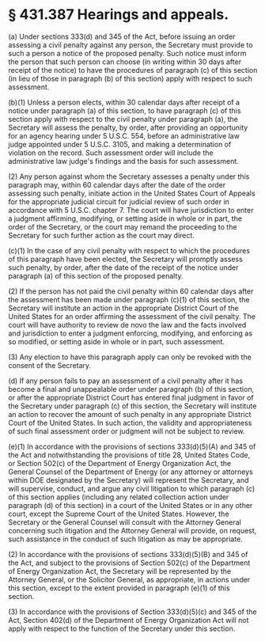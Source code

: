 # § 431.387   Hearings and appeals.

(a) Under sections 333(d) and 345 of the Act, before issuing an order assessing a civil penalty against any person, the Secretary must provide to such a person a notice of the proposed penalty. Such notice must inform the person that such person can choose (in writing within 30 days after receipt of the notice) to have the procedures of paragraph (c) of this section (in lieu of those in paragraph (b) of this section) apply with respect to such assessment.


(b)(1) Unless a person elects, within 30 calendar days after receipt of a notice under paragraph (a) of this section, to have paragraph (c) of this section apply with respect to the civil penalty under paragraph (a), the Secretary will assess the penalty, by order, after providing an opportunity for an agency hearing under 5 U.S.C. 554, before an administrative law judge appointed under 5 U.S.C. 3105, and making a determination of violation on the record. Such assessment order will include the administrative law judge's findings and the basis for such assessment.


(2) Any person against whom the Secretary assesses a penalty under this paragraph may, within 60 calendar days after the date of the order assessing such penalty, initiate action in the United States Court of Appeals for the appropriate judicial circuit for judicial review of such order in accordance with 5 U.S.C. chapter 7. The court will have jurisdiction to enter a judgment affirming, modifying, or setting aside in whole or in part, the order of the Secretary, or the court may remand the proceeding to the Secretary for such further action as the court may direct.


(c)(1) In the case of any civil penalty with respect to which the procedures of this paragraph have been elected, the Secretary will promptly assess such penalty, by order, after the date of the receipt of the notice under paragraph (a) of this section of the proposed penalty.


(2) If the person has not paid the civil penalty within 60 calendar days after the assessment has been made under paragraph (c)(1) of this section, the Secretary will institute an action in the appropriate District Court of the United States for an order affirming the assessment of the civil penalty. The court will have authority to review de novo the law and the facts involved and jurisdiction to enter a judgment enforcing, modifying, and enforcing as so modified, or setting aside in whole or in part, such assessment.


(3) Any election to have this paragraph apply can only be revoked with the consent of the Secretary.


(d) If any person fails to pay an assessment of a civil penalty after it has become a final and unappealable order under paragraph (b) of this section, or after the appropriate District Court has entered final judgment in favor of the Secretary under paragraph (c) of this section, the Secretary will institute an action to recover the amount of such penalty in any appropriate District Court of the United States. In such action, the validity and appropriateness of such final assessment order or judgment will not be subject to review.


(e)(1) In accordance with the provisions of sections 333(d)(5)(A) and 345 of the Act and notwithstanding the provisions of title 28, United States Code, or Section 502(c) of the Department of Energy Organization Act, the General Counsel of the Department of Energy (or any attorney or attorneys within DOE designated by the Secretary) will represent the Secretary, and will supervise, conduct, and argue any civil litigation to which paragraph (c) of this section applies (including any related collection action under paragraph (d) of this section) in a court of the United States or in any other court, except the Supreme Court of the United States. However, the Secretary or the General Counsel will consult with the Attorney General concerning such litigation and the Attorney General will provide, on request, such assistance in the conduct of such litigation as may be appropriate.


(2) In accordance with the provisions of sections 333(d)(5)(B) and 345 of the Act, and subject to the provisions of Section 502(c) of the Department of Energy Organization Act, the Secretary will be represented by the Attorney General, or the Solicitor General, as appropriate, in actions under this section, except to the extent provided in paragraph (e)(1) of this section.


(3) In accordance with the provisions of Section 333(d)(5)(c) and 345 of the Act, Section 402(d) of the Department of Energy Organization Act will not apply with respect to the function of the Secretary under this section.




